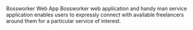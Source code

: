 Bossworker Web App
Bossworker web application and handy man service application enables users to expressly connect with available freelancers around them for a particular service of interest. 

